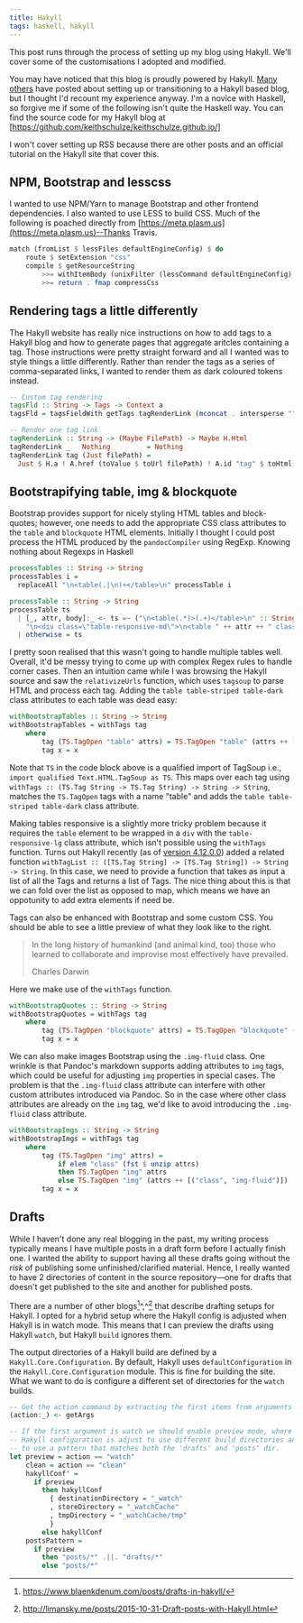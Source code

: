 ```yaml
---
title: Hakyll
tags: haskell, hakyll
---
```


This post runs through the process of setting up my blog using Hakyll. We'll cover some of the customisations I adopted and modified.

<!--more-->

You may have noticed that this blog is proudly powered by Hakyll. [Many others](https://jaspervdj.be/hakyll/examples.html) have posted about setting up or transitioning to a Hakyll based blog, but I thought I'd recount my experience anyway. I'm a novice with Haskell, so forgive me if some of the following isn't quite the Haskell way. You can find the source code for my Hakyll blog at [https://github.com/keithschulze/keithschulze.github.io/]

I won't cover setting up RSS because there are other posts and an official tutorial on the Hakyll site that cover this.

## NPM, Bootstrap and lesscss
I wanted to use NPM/Yarn to manage Bootstrap and other frontend dependencies. I also wanted to use LESS to build CSS. Much of the following is poached directly from [https://meta.plasm.us](https://meta.plasm.us)--Thanks Travis.

```haskell
match (fromList $ lessFiles defaultEngineConfig) $ do
    route $ setExtension "css"
    compile $ getResourceString
        >>= withItemBody (unixFilter (lessCommand defaultEngineConfig) $ "-" : (lessOptions defaultEngineConfig))
        >>= return . fmap compressCss
```

## Rendering tags a little differently

The Hakyll website has really nice instructions on how to add tags to a Hakyll blog and how to generate pages that aggregate aritcles containing a tag. Those instructions were pretty straight forward and all I wanted was to style things a little differently. Rather than render the tags as a series of comma-separated links, I wanted to render them as dark coloured tokens instead.

```haskell
-- Custom tag rendering
tagsFld :: String -> Tags -> Context a
tagsFld = tagsFieldWith getTags tagRenderLink (mconcat . intersperse "")

-- Render one tag link
tagRenderLink :: String -> (Maybe FilePath) -> Maybe H.Html
tagRenderLink _   Nothing         = Nothing
tagRenderLink tag (Just filePath) =
  Just $ H.a ! A.href (toValue $ toUrl filePath) ! A.id "tag" $ toHtml tag
```

## Bootstrapifying table, img & blockquote

Bootstrap provides support for nicely styling HTML tables and block-quotes; however, one needs to add the appropriate CSS class attributes to the `table` and `blockquote` HTML elements. Initially I thought I could post process the HTML produced by the `pandocCompiler` using RegExp. Knowing nothing about Regexps in Haskell

```haskell
processTables :: String -> String
processTables i =
  replaceAll "\n<table(.|\n)+</table>\n" processTable i

processTable :: String -> String
processTable ts
  | [_, attr, body]:_ <- ts =~ ("\n<table(.*)>(.+)</table>\n" :: String) :: [[String]] =
    "\n<div class=\"table-responsive-md\">\n<table " ++ attr ++ " class=\"table table-striped table-dark\">" ++ body ++ "</table>\n</div>\n"
  | otherwise = ts
```

I pretty soon realised that this wasn't going to handle multiple tables well. Overall, it'd be messy trying to come up with complex Regex rules to handle corner cases. Then an intuition came while I was browsing the Hakyll source and saw the `relativizeUrls` function, which uses `tagsoup` to parse HTML and process each tag. Adding the `table table-striped table-dark` class attributes to each table was dead easy:

```haskell
withBootstrapTables :: String -> String
withBootstrapTables = withTags tag
    where
        tag (TS.TagOpen "table" attrs) = TS.TagOpen "table" (attrs ++ [("class","table table-striped table-dark")])
        tag x = x
```

Note that `TS` in the code block above is a qualified import of TagSoup i.e., `import qualified Text.HTML.TagSoup as TS`.
This maps over each tag using `withTags :: (TS.Tag String -> TS.Tag String) -> String -> String`, matches the `TS.TagOpen` tags with a name "table" and adds the `table table-striped table-dark` class attribute.

Making tables responsive is a slightly more tricky problem because it requires the `table` element to be wrapped in a `div` with the `table-responsive-lg` class attribute, which isn't possible using the `withTags` function. Turns out Hakyll recently (as of [version 4.12.0.0](https://github.com/jaspervdj/hakyll/blob/v4.12.0.0/CHANGELOG.md#hakyll-41200)) added a related function `withTagList :: ([TS.Tag String] -> [TS.Tag String]) -> String -> String`. In this case, we need to provide a function that takes as input a list of all the Tags and returns a list of Tags. The nice thing about this is that we can fold over the list as opposed to map, which means we have an oppotunity to add extra elements if need be.

Tags can also be enhanced with Bootstrap and some custom CSS. You should be able to see a little preview of what they look like to the right.

> In the long history of humankind (and animal kind, too) those who learned to collaborate and improvise most effectively have prevailed.
> <footer class="blockquote-footer">Charles Darwin</footer>

Here we make use of the `withTags` function.

```haskell
withBootstrapQuotes :: String -> String
withBootstrapQuotes = withTags tag
    where
        tag (TS.TagOpen "blockquote" attrs) = TS.TagOpen "blockquote" (attrs ++ [("class","blockquote text-right")])
        tag x = x
```

We can also make images Bootstrap using the `.img-fluid` class. One wrinkle is that Pandoc's markdown supports adding attributes to `img` tags, which could be useful for adjusting `img` properties in special cases. The problem is that the `.img-fluid` class attribute can interfere with other custom attributes introduced via Pandoc. So in the case where other class attributes are already on the `img` tag, we'd like to avoid introducing the `.img-fluid` class attribute.

```haskell
withBootstrapImgs :: String -> String
withBootstrapImgs = withTags tag
    where
        tag (TS.TagOpen "img" attrs) =
            if elem "class" (fst $ unzip attrs)
            then TS.TagOpen "img" attrs
            else TS.TagOpen "img" (attrs ++ [("class", "img-fluid")])
        tag x = x
```

## Drafts
While I haven't done any real blogging in the past, my writing process typically means I have multiple posts in a draft form before I actually finish one. I wanted the ability to support having all these drafts going without the *risk* of publishing some unfinished/clarified material. Hence, I really wanted to have 2 directories of content in the source repository—one for drafts that doesn't get published to the site and another for published posts.

There are a number of other blogs[^1]^,^[^2] that describe drafting setups for Hakyll. I opted for a hybrid setup where the Hakyll config is adjusted when Hakyll is in watch mode. This means that I can preview the drafts using Hakyll `watch`, but Hakyll `build` ignores them.


The output directories of a Hakyll build are defined by a `Hakyll.Core.Configuration`. By default, Hakyll uses `defaultConfiguration` in the `Hakyll.Core.Configuration` module. This is fine for building the site. What we want to do is configure a different set of directories for the `watch` builds.

```haskell
-- Get the action command by extracting the first items from arguments list
(action:_) <- getArgs

-- If the first argument is watch we should enable preview mode, where the
-- Hakyll configuration is adjust to use different build directories and
-- to use a pattern that matches both the 'drafts' and 'posts' dir.
let preview = action == "watch"
    clean = action == "clean"
    hakyllConf' =
      if preview
        then hakyllConf
          { destinationDirectory = "_watch"
          , storeDirectory = "_watchCache"
          , tmpDirectory = "_watchCache/tmp"
          }
        else hakyllConf
    postsPattern =
      if preview
        then "posts/*" .||. "drafts/*"
        else "posts/*"
```

[^1]: <https://www.blaenkdenum.com/posts/drafts-in-hakyll/>
[^2]: <http://limansky.me/posts/2015-10-31-Draft-posts-with-Hakyll.html>
